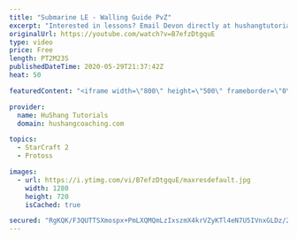 ```yaml
---
title: "Submarine LE - Walling Guide PvZ"
excerpt: "Interested in lessons? Email Devon directly at hushangtutorials@outlook.com ------------------------------------------------------------------------------------------------------- Want to support HuShang Tutorials directly? Patreon is a website where you can contribute a monthly donation that will help"
originalUrl: https://youtube.com/watch?v=B7efzDtgquE
type: video
price: Free
length: PT2M23S
publishedDateTime: 2020-05-29T21:37:42Z
heat: 50

featuredContent: "<iframe width=\"800\" height=\"500\" frameborder=\"0\" src=\"https://www.youtube.com/embed/B7efzDtgquE\" allow=\"accelerometer; autoplay; encrypted-media; gyroscope; picture-in-picture\" allowfullscreen></iframe>"

provider:
  name: HuShang Tutorials
  domain: hushangcoaching.com

topics:
  - StarCraft 2
  - Protoss

images:
  - url: https://i.ytimg.com/vi/B7efzDtgquE/maxresdefault.jpg
    width: 1280
    height: 720
    isCached: true

secured: "RgKQK/F3QUTTSXmospx+PmLXQMQmLzIxszmX4krVZyKTl4eN7U5IVnxGLDz/25RC9x6fIc0lSupjQl7VKiYn3mzCHrac2JdMFzphHWcCQOQE8Y6Bw0jisHbkGGUpIarxupwg/F1La0+rAkWYqNYxT7kiB4yzR9A3vgpWF5gxKnkvxiVeoY0hVyzBu2MerRj1ftE/FD7ugGgShO08D5h8Wl/9CZZT/ALi0UuxltmFvl61N8/2bQmOjR32BZz0P+SpsvS09JLMAlEtb1i3sxOyJGrSF7h+4Isb4bRnpNNVDmV8cYnggTjaruxW7Rl1uF8ZX93qc6Uh3M/xpMfWz2tPzvExnDE33fPol0o4jl6jGcOYsumewT8u0xlc1Hba08q1UtpHpCrRknriUUX0MT3wELBuF8aCzqBI3RbppNQMxGw=;S1hi7bCtsa52rYFqm/Fl1g=="
---
```


